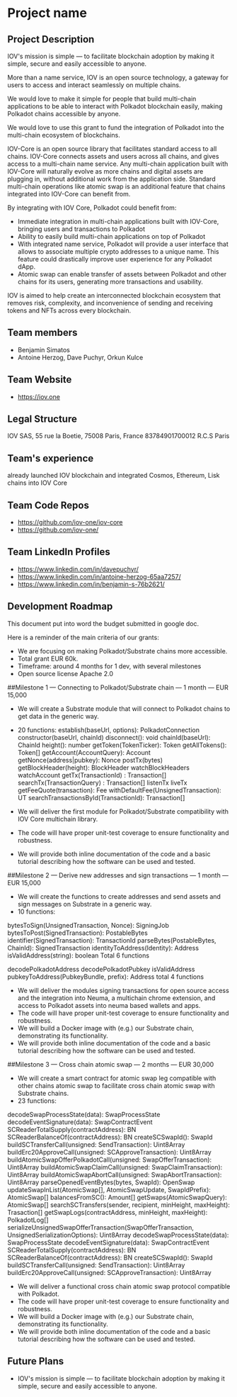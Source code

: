 # Project name

## Project Description
IOV's mission is simple — to facilitate blockchain adoption by making it simple, secure and easily accessible to anyone.
 
More than a name service, IOV is an open source technology, a gateway for users to access and interact seamlessly on multiple chains. 
 
We would love to make it simple for people that build multi-chain applications to be able to interact with Polkadot blockchain easily, making Polkadot chains accessible by anyone.
 
We would love to use this grant to fund the integration of Polkadot into the multi-chain ecosystem of blockchains.
 
IOV-Core is an open source library that facilitates standard access to all chains. IOV-Core connects assets and users across all chains, and gives access to a multi-chain name service. Any multi-chain application built with IOV-Core will naturally evolve as more chains and digital assets are plugging in, without additional work from the application side. Standard multi-chain operations like atomic swap is an additional feature that chains integrated into IOV-Core can benefit from. 
 
By integrating with IOV Core, Polkadot could benefit from:
* Immediate integration in multi-chain applications built with IOV-Core, bringing users and transactions to Polkadot
* Ability to easily build multi-chain applications on top of Polkadot
* With integrated name service, Polkadot will provide a user interface that allows to associate multiple crypto addresses to a unique name. This feature could drastically improve user experience for any Polkadot dApp.
* Atomic swap can enable transfer of assets between Polkadot and other chains for its users, generating more transactions and usability.

IOV is aimed to help create an interconnected blockchain ecosystem that removes risk, complexity, and inconvenience of sending and receiving tokens and NFTs across every blockchain.

## Team members
* Benjamin Simatos
* Antoine Herzog, Dave Puchyr, Orkun Kulce

## Team Website	
* https://iov.one

## Legal Structure 
IOV SAS, 55 rue la Boetie, 75008 Paris, France
83784901700012 R.C.S Paris

## Team's experience
already launched IOV blockchain and integrated Cosmos, Ethereum, Lisk chains into IOV Core

## Team Code Repos
* https://github.com/iov-one/iov-core
* https://github.com/iov-one/


## Team LinkedIn Profiles
* https://www.linkedin.com/in/davepuchyr/
* https://www.linkedin.com/in/antoine-herzog-65aa7257/
* https://www.linkedin.com/in/benjamin-s-76b2621/

## Development Roadmap
This document put into word the budget submitted in google doc.

Here is a reminder of the main criteria of our grants:
* We are focusing on making Polkadot/Substrate chains more accessible.
* Total grant EUR 60k.
* Timeframe: around 4 months for 1 dev, with several milestones
* Open source license Apache 2.0

##Milestone 1 — Connecting to Polkadot/Substrate chain — 1 month — EUR 15,000
* We will create a Substrate module that will connect to Polkadot chains to get data in the generic way.
* 20 functions:
establish(baseUrl, options): PolkadotConnection
constructor(baseUrl, chainId)
disconnect(): void
chainId(baseUrl): ChainId
height(): number
getToken(TokenTicker): Token
getAllTokens(): Token[]
getAccount(AccountQuery): Account
getNonce(address|pubkey): Nonce
postTx(bytes)
getBlockHeader(height): BlockHeader
watchBlockHeaders
watchAccount
getTx(TransactionId) : Transaction[]
searchTx(TransactionQuery) : Transaction[]
listenTx
liveTx
getFeeQuote(transaction): Fee
withDefaultFee(UnsignedTransaction): UT
searchTransactionsById(TransactionId): Transaction[]
 
* We will deliver the first module for Polkadot/Substrate compatibility with IOV Core multichain library.
* The code will have proper unit-test coverage to ensure functionality and robustness.
* We will provide both inline documentation of the code and a basic tutorial describing how the software can be used and tested.

##Milestone 2 — Derive new addresses and sign transactions — 1 month — EUR 15,000
* We will create the functions to create addresses and send assets and sign messages on Substrate in a generic way.
* 10 functions:
 
bytesToSign(UnsignedTransaction, Nonce): SigningJob
bytesToPost(SignedTransaction): PostableBytes
identifier(SignedTransaction): TransactionId
parseBytes(PostableBytes, ChainId): SignedTransaction
identityToAddress(Identity): Address
isValidAddress(string): boolean
Total 6 functions

decodePolkadotAddress
decodePolkadotPubkey
isValidAddress
pubkeyToAddress(PubkeyBundle, prefix): Address
total 4 functions

* We will deliver the modules signing transactions for open source access and the integration into Neuma, a multichain chrome extension, and access to Polkadot assets into neuma based wallets and apps.
* The code will have proper unit-test coverage to ensure functionality and robustness.
* We will build a Docker image with (e.g.) our Substrate chain, demonstrating its functionality.
* We will provide both inline documentation of the code and a basic tutorial describing how the software can be used and tested.

##Milestone 3 — Cross chain atomic swap — 2 months — EUR 30,000
* We will create a smart contract for atomic swap leg compatible with other chains atomic swap to facilitate cross chain atomic swap with Substrate chains.
* 23 functions:
 
decodeSwapProcessState(data): SwapProcessState
decodeEventSignature(data): SwapContractEvent
SCReaderTotalSupply(contractAddress): BN
SCReaderBalanceOf(contractAddress): BN
createSCSwapId(): SwapId
buildSCTransferCall(unsigned: SendTransaction): Uint8Array
buildErc20ApproveCall(unsigned: SCApproveTransaction): Uint8Array
buildAtomicSwapOfferPolkadotCall(unsigned: SwapOfferTransaction): Uint8Array
buildAtomicSwapClaimCall(unsigned: SwapClaimTransaction): Uint8Array
buildAtomicSwapAbortCall(unsigned: SwapAbortTransaction): Uint8Array
parseOpenedEventBytes(bytes, SwapId): OpenSwap
updateSwapInList(AtomicSwap[], AtomicSwapUpdate, SwapIdPrefix): AtomicSwap[]
balancesFromSC(): Amount[]
getSwaps(AtomicSwapQuery): AtomicSwap[]
searchSCTransfers(sender, recipient, minHeight, maxHeight): Trasaction[]
getSwapLogs(contractAddress, minHeight, maxHeight): PolkadotLog[]
serializeUnsignedSwapOfferTransaction(SwapOfferTransaction, UnsignedSerializationOptions): Uint8Array
decodeSwapProcessState(data): SwapProcessState
decodeEventSignature(data): SwapContractEvent
SCReaderTotalSupply(contractAddress): BN
SCReaderBalanceOf(contractAddress): BN
createSCSwapId(): SwapId
buildSCTransferCall(unsigned: SendTransaction): Uint8Array
buildErc20ApproveCall(unsigned: SCApproveTransaction): Uint8Array
* We will deliver a functional cross chain atomic swap protocol compatible with Polkadot.
* The code will have proper unit-test coverage to ensure functionality and robustness.
* We will build a Docker image with (e.g.) our Substrate chain, demonstrating its functionality.
* We will provide both inline documentation of the code and a basic tutorial describing how the software can be used and tested.

## Future Plans
* IOV's mission is simple — to facilitate blockchain adoption by making it simple, secure and easily accessible to anyone. 
